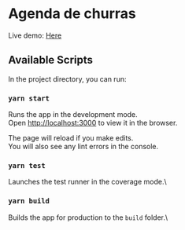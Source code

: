 # Agenda de churras

Live demo: [Here](https://eduux.github.io/front-test-trinca/)

## Available Scripts

In the project directory, you can run:

### `yarn start`

Runs the app in the development mode.\
Open [http://localhost:3000](http://localhost:3000) to view it in the browser.

The page will reload if you make edits.\
You will also see any lint errors in the console.

### `yarn test`

Launches the test runner in the coverage mode.\

### `yarn build`

Builds the app for production to the `build` folder.\
